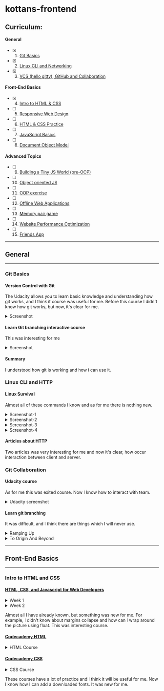 # kottans-frontend

## Curriculum:


#### General
 - [x] 1. [Git Basics](#git-basics)
 - [x] 2. [Linux CLI and Networking](#linux-cli-and-http)
 - [x] 3. [VCS (hello gitty), GitHub and Collaboration](#git-collaboration)

#### Front-End Basics
 - [x] 4. [Intro to HTML & CSS](#intro-to-html-and-css)
 - [ ] 5. [Responsive Web Design](#responsive-web-design)
 - [ ] 6. [HTML & CSS Practice](#html-&-css)
 - [ ] 7. [JavaScript Basics](#javascript-basics)
 - [ ] 8. [Document Object Model](#document-object-model) 

#### Advanced Topics
 - [ ] 9. [Building a Tiny JS World (pre-OOP)](#building-a-tiny-js-world) 
 - [ ] 10. [Object oriented JS](#object-oriented-js) 
 - [ ] 11. [OOP exercise](#oop-exercise) 
- [ ] 12. [Offline Web Applications](#offline-web-applications)
- [ ] 13. [Memory pair game](#memory-pair-game)
- [ ] 14. [Website Performance Optimization](#website-performance-optimization)
- [ ] 15. [Friends App](#friends-app) 

---

## General

---

### Git Basics

 #### Version Control with Git
 The Udacity allows you to learn basic knowledge and understanding how git works, and I think it course was useful for me. Before this course I didn't know how git works, but now, it's clear for me. 
 
<details><summary>Screenshot</summary>
<p>

![Screenshot-image-link](https://i.imgur.com/EaAv7CR.png)
</p>
</details>

#### Learn Git branching interactive course

This was interesting for me

<details><summary>Screenshot</summary>
<p>

![Screenshot-image-link](https://i.imgur.com/bYCwQKX.png)
</p>
</details>

#### Summary

I understood how git is working and how i can use it.

### Linux CLI and HTTP

#### Linux Survival

Almost all of these commands I know and as for me there is nothing new.

<details><summary>Screenshot-1</summary>
<p>

![Screenshot-image-link](task_linux_cli/quiz-1.png)
</p>
</details>

<details><summary>Screenshot-2</summary>
<p>

![Screenshot-image-link](task_linux_cli/quiz-2.png)
</p>
</details>

<details><summary>Screenshot-3</summary>
<p>

![Screenshot-image-link](task_linux_cli/quiz-3.png)
</p>
</details>

<details><summary>Screenshot-4</summary>
<p>

![Screenshot-image-link](task_linux_cli/quiz-4.png)
</p>
</details>

#### Articles about HTTP

Two articles was very interesting for me and now it's clear, how occur interaction between client and server.

### Git Collaboration

#### Udacity course

As for me this was exited course. Now I know how to interact with team.

<details><summary>Udacity screenshot</summary>
<p>

![Screenshot-image-link](task_git_collaboration/github-udacity.png)
</p>
</details>

#### Learn git branching
It was difficult, and I think there are things which I will never use.

<details><summary>Ramping Up</summary>
<p>

![Screenshot-image-link](task_git_collaboration/git-collab-1.png)
</p>
</details>

<details><summary>To Origin And Beyond</summary>
<p>

![Screenshot-image-link](task_git_collaboration/git-collab-2.png)
</p>
</details>

---

## Front-End Basics

---

### Intro to HTML and CSS

#### [HTML, CSS, and Javascript for Web Developers](https://www.coursera.org/learn/html-css-javascript-for-web-developers)

<details><summary>Week 1</summary>
<p>

![Screenshot-image-link](task_html_css_intro/coursera-html-1.png)
</p>
</details>

<details><summary>Week 2</summary>
<p>

![Screenshot-image-link](task_html_css_intro/coursera-html-2.png)
</p>
</details>

Almost all I have already known, but something was new for me. For example, I didn't know about margins collapse and how can I wrap around the picture using float. This was interesting course.

#### [Codecademy HTML](https://www.codecademy.com/learn/learn-html)

<details><summary>HTML Course</summary>
<p>

![Screenshot-image-link](task_html_css_intro/codeacademy-html.png)
</p>
</details>

#### [Codecademy CSS](https://www.codecademy.com/learn/learn-css)

<details><summary>CSS Course</summary>
<p>

![Screenshot-image-link](task_html_css_intro/codeacademy-css.png)
</p>
</details>

These courses have a lot of practice and I think it will be useful for me. Now I know how I can add a downloaded fonts. It was new for me.